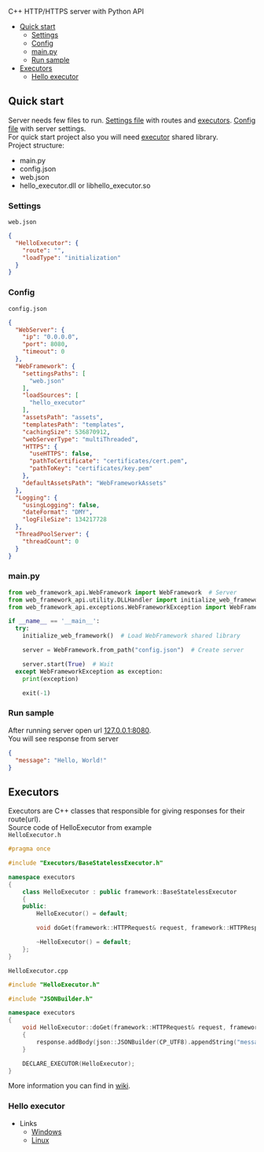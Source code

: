 C++ HTTP/HTTPS server with Python API

* [Quick start](#quick-start)
  * [Settings](#settings)
  * [Config](#config)
  * [main.py](#mainpy)
  * [Run sample](#run-sample)
* [Executors](#executors)
  * [Hello executor](#hello-executor)


## Quick start
Server needs few files to run. [Settings file](#settings) with routes and [executors](#executors). [Config file](#config) with server settings.  
For quick start project also you will need [executor](#hello-executor) shared library.  
Project structure:
* main.py
* config.json
* web.json
* hello_executor.dll or libhello_executor.so


### Settings
```web.json```
```json
{
  "HelloExecutor": {
    "route": "",
    "loadType": "initialization"
  }
}
```


### Config
```config.json```
```json
{
  "WebServer": {
    "ip": "0.0.0.0",
    "port": 8080,
    "timeout": 0
  },
  "WebFramework": {
    "settingsPaths": [
      "web.json"
    ],
    "loadSources": [
      "hello_executor"
    ],
    "assetsPath": "assets",
    "templatesPath": "templates",
    "cachingSize": 536870912,
    "webServerType": "multiThreaded",
    "HTTPS": {
      "useHTTPS": false,
      "pathToCertificate": "certificates/cert.pem",
      "pathToKey": "certificates/key.pem"
    },
    "defaultAssetsPath": "WebFrameworkAssets"
  },
  "Logging": {
    "usingLogging": false,
    "dateFormat": "DMY",
    "logFileSize": 134217728
  },
  "ThreadPoolServer": {
    "threadCount": 0
  }
}
```


### main.py
```python
from web_framework_api.WebFramework import WebFramework  # Server
from web_framework_api.utility.DLLHandler import initialize_web_framework  # WebFramework initialization 
from web_framework_api.exceptions.WebFrameworkException import WebFrameworkException  # Exception

if __name__ == '__main__':
  try:
    initialize_web_framework()  # Load WebFramework shared library

    server = WebFramework.from_path("config.json")  # Create server

    server.start(True)  # Wait
  except WebFrameworkException as exception:
    print(exception)

    exit(-1)
```


### Run sample
After running server open url [127.0.0.1:8080](http://127.0.0.1:8080).  
You will see response from server
```json
{
  "message": "Hello, World!"
}
```


## Executors
Executors are C++ classes that responsible for giving responses for their route(url).  
Source code of HelloExecutor from example  
```HelloExecutor.h```
```cpp
#pragma once

#include "Executors/BaseStatelessExecutor.h"

namespace executors
{
	class HelloExecutor : public framework::BaseStatelessExecutor
	{
	public:
		HelloExecutor() = default;

		void doGet(framework::HTTPRequest& request, framework::HTTPResponse& response) override;

		~HelloExecutor() = default;
	};
}
```
```HelloExecutor.cpp```
```cpp
#include "HelloExecutor.h"

#include "JSONBuilder.h"

namespace executors
{
	void HelloExecutor::doGet(framework::HTTPRequest& request, framework::HTTPResponse& response)
	{
		response.addBody(json::JSONBuilder(CP_UTF8).appendString("message", "Hello, World!"));
	}

	DECLARE_EXECUTOR(HelloExecutor);
}
```
More information you can find in [wiki](https://github.com/LazyPanda07/WebFramework/wiki/Executors).


### Hello executor
* Links
  * [Windows](https://github.com/LazyPanda07/WebFramework/releases/download/Assets/windows.zip)
  * [Linux](https://github.com/LazyPanda07/WebFramework/releases/download/Assets/linux.zip)

